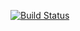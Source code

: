 [![Build Status](https://travis-ci.com/salizwa27/registration_numbers_webapp.svg?branch=master)](https://travis-ci.com/salizwa27/registration_numbers_webapp)
